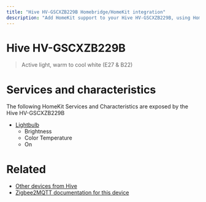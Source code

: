 ```yaml
---
title: "Hive HV-GSCXZB229B Homebridge/HomeKit integration"
description: "Add HomeKit support to your Hive HV-GSCXZB229B, using Homebridge, Zigbee2MQTT and homebridge-z2m."
---
```

<!---
This file has been GENERATED using src/docgen/docgen.ts
DO NOT EDIT THIS FILE MANUALLY!
-->
# Hive HV-GSCXZB229B
> Active light, warm to cool white (E27 & B22)


# Services and characteristics
The following HomeKit Services and Characteristics are exposed by
the Hive HV-GSCXZB229B

* [Lightbulb](../../light.md)
  * Brightness
  * Color Temperature
  * On


# Related
* [Other devices from Hive](../index.md#hive)
* [Zigbee2MQTT documentation for this device](https://www.zigbee2mqtt.io/devices/HV-GSCXZB229B.html)